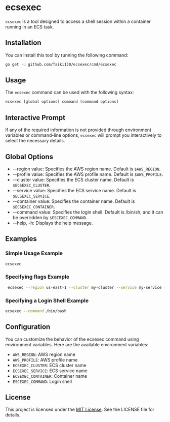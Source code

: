 # ecsexec
`ecsexec` is a tool designed to access a shell session within a container running in an ECS task.

## Installation
You can install this tool by running the following command:

```bash
go get -u github.com/Taiki130/ecsexec/cmd/ecsexec
```

## Usage
The `ecsexec` command can be used with the following syntax:

```bash
ecsexec [global options] command [command options]
```

## Interactive Prompt
If any of the required information is not provided through environment variables or command-line options, `ecsexec` will prompt you interactively to select the necessary details.

## Global Options
- --region value: Specifies the AWS region name. Default is `$AWS_REGION`.
- --profile value: Specifies the AWS profile name. Default is `$AWS_PROFILE`.
- --cluster value: Specifies the ECS cluster name. Default is `$ECSEXEC_CLUSTER`.
- --service value: Specifies the ECS service name. Default is `$ECSEXEC_SERVICE`.
- --container value: Specifies the container name. Default is `$ECSEXEC_CONTAINER`.
- --command value: Specifies the login shell. Default is /bin/sh, and it can be overridden by `$ESCEXEC_COMMAND`.
- --help, -h: Displays the help message.

## Examples
### Simple Usage Example

```bash
ecsexec
```

### Specifying flags Example
```bash
 ecsexec --region us-east-1 --cluster my-cluster --service my-service --container my-container
```

### Specifying a Login Shell Example
```bash
ecsexec --command /bin/bash
```

## Configuration
You can customize the behavior of the ecsexec command using environment variables. Here are the available environment variables:

- `AWS_REGION`: AWS region name
- `AWS_PROFILE`: AWS profile name
- `ECSEXEC_CLUSTER`: ECS cluster name
- `ECSEXEC_SERVICE`: ECS service name
- `ECSEXEC_CONTAINER`: Container name
- `ESCEXEC_COMMAND`: Login shell

## License
This project is licensed under the [MIT License](https://github.com/Taiki130/ecsexec/blob/main/LICENSE). See the LICENSE file for details.
